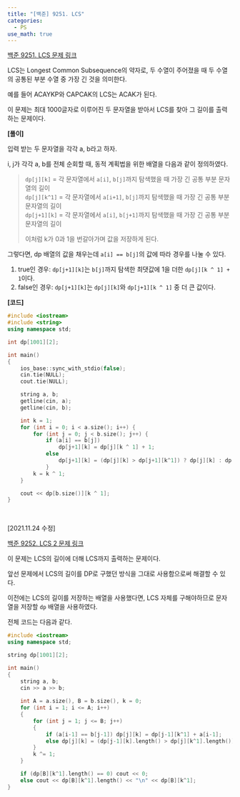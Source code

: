 ```yaml
---
title: "[백준] 9251. LCS"
categories:
  - PS
use_math: true
---
```


[백준 9251. LCS 문제 링크](https://www.acmicpc.net/problem/9251)

LCS는 Longest Common Subsequence의 약자로, 두 수열이 주어졌을 때 두 수열의 공통된 부분 수열 중 가장 긴 것을 의미한다.

예를 들어 ACAYKP와 CAPCAK의 LCS는 ACAK가 된다.

이 문제는 최대 1000글자로 이루어진 두 문자열을 받아서 LCS를 찾아 그 길이를 출력하는 문제이다.

**[풀이]**

입력 받는 두 문자열을 각각 a, b라고 하자.

i, j가 각각 a, b를 전체 순회할 때, 동적 계획법을 위한 배열을 다음과 같이 정의하였다.
> `dp[j][k]` = 각 문자열에서 `a[i]`, `b[j]`까지 탐색했을 때 가장 긴 공통 부분 문자열의 길이  
> `dp[j][k^1]` = 각 문자열에서 `a[i+1]`, `b[j]`까지 탐색했을 때 가장 긴 공통 부분 문자열의 길이  
> `dp[j+1][k]` = 각 문자열에서 `a[i]`, `b[j+1]`까지 탐색했을 때 가장 긴 공통 부분 문자열의 길이  
> 
> 이처럼 k가 0과 1을 번갈아가며 값을 저장하게 된다.

그렇다면, dp 배열의 값을 채우는데 `a[i] == b[j]`의 값에 따라 경우를 나눌 수 있다.
1. true인 경우: `dp[j+1][k]`는 `b[j]`까지 탐색한 최댓값에 1을 더한 `dp[j][k ^ 1] + 1`이다.
2. false인 경우: `dp[j+1][k]`는 `dp[j][k]`와 `dp[j+1][k ^ 1]` 중 더 큰 값이다.

**[코드]**
```cpp
#include <iostream>
#include <string>
using namespace std;

int dp[1001][2];

int main()
{
    ios_base::sync_with_stdio(false);
    cin.tie(NULL);
    cout.tie(NULL);

    string a, b;
    getline(cin, a);
    getline(cin, b);

    int k = 1;
    for (int i = 0; i < a.size(); i++) {
        for (int j = 0; j < b.size(); j++) {
            if (a[i] == b[j])
                dp[j+1][k] = dp[j][k ^ 1] + 1;
            else
                dp[j+1][k] = (dp[j][k] > dp[j+1][k^1]) ? dp[j][k] : dp[j+1][k^1];
            }
        k = k ^ 1;
    }

    cout << dp[b.size()][k ^ 1];
}
```

<br/>

[2021.11.24 수정]

[백준 9252. LCS 2 문제 링크](https://www.acmicpc.net/problem/9252)

이 문제는 LCS의 길이에 더해 LCS까지 출력하는 문제이다.

앞선 문제에서 LCS의 길이를 DP로 구했던 방식을 그대로 사용함으로써 해결할 수 있다.

이전에는 LCS의 길이를 저장하는 배열을 사용했다면, LCS 자체를 구해야하므로 문자열을 저장할 `dp` 배열을 사용하였다.

전체 코드는 다음과 같다.

```cpp
#include <iostream>
using namespace std;

string dp[1001][2];

int main()
{
    string a, b;
    cin >> a >> b;
    
    int A = a.size(), B = b.size(), k = 0;
    for (int i = 1; i <= A; i++)
    {
        for (int j = 1; j <= B; j++)
        {
            if (a[i-1] == b[j-1]) dp[j][k] = dp[j-1][k^1] + a[i-1];
            else dp[j][k] = (dp[j-1][k].length() > dp[j][k^1].length()) ? dp[j-1][k] : dp[j][k^1];
        }
        k ^= 1;
    }

    if (dp[B][k^1].length() == 0) cout << 0;
    else cout << dp[B][k^1].length() << "\n" << dp[B][k^1];
}
```
